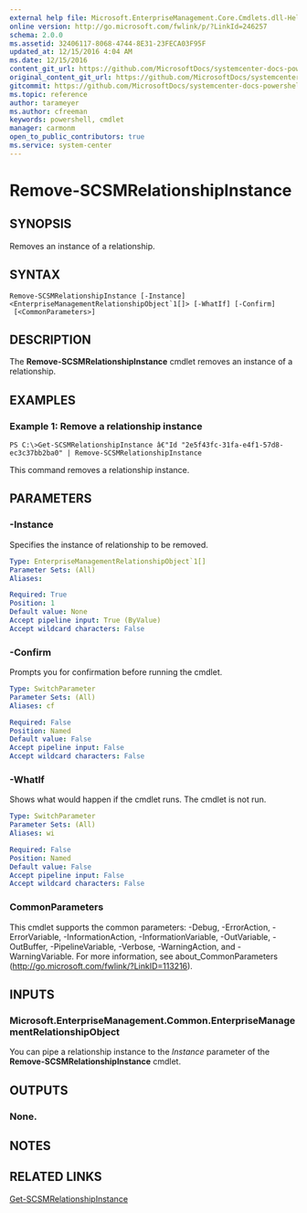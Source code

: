 ```yaml
---
external help file: Microsoft.EnterpriseManagement.Core.Cmdlets.dll-Help.xml
online version: http://go.microsoft.com/fwlink/p/?LinkId=246257
schema: 2.0.0
ms.assetid: 32406117-8068-4744-8E31-23FECA03F95F
updated_at: 12/15/2016 4:04 AM
ms.date: 12/15/2016
content_git_url: https://github.com/MicrosoftDocs/systemcenter-docs-powershell/blob/master/systemcenter-cmdlets/SystemCenter2016/ServiceManagerCore/vlatest/Remove-SCSMRelationshipInstance.md
original_content_git_url: https://github.com/MicrosoftDocs/systemcenter-docs-powershell/blob/master/systemcenter-cmdlets/SystemCenter2016/ServiceManagerCore/vlatest/Remove-SCSMRelationshipInstance.md
gitcommit: https://github.com/MicrosoftDocs/systemcenter-docs-powershell/blob/7df4508c7b907a214e6a8eca76037b06065ef078/systemcenter-cmdlets/SystemCenter2016/ServiceManagerCore/vlatest/Remove-SCSMRelationshipInstance.md
ms.topic: reference
author: tarameyer
ms.author: cfreeman
keywords: powershell, cmdlet
manager: carmonm
open_to_public_contributors: true
ms.service: system-center
---
```


# Remove-SCSMRelationshipInstance

## SYNOPSIS
Removes an instance of a relationship.

## SYNTAX

```
Remove-SCSMRelationshipInstance [-Instance] <EnterpriseManagementRelationshipObject`1[]> [-WhatIf] [-Confirm]
 [<CommonParameters>]
```

## DESCRIPTION
The **Remove-SCSMRelationshipInstance** cmdlet removes an instance of a relationship.

## EXAMPLES

### Example 1: Remove a relationship instance
```
PS C:\>Get-SCSMRelationshipInstance â€"Id "2e5f43fc-31fa-e4f1-57d8-ec3c37bb2ba0" | Remove-SCSMRelationshipInstance
```

This command removes a relationship instance.

## PARAMETERS

### -Instance
Specifies the instance of relationship to be removed.

```yaml
Type: EnterpriseManagementRelationshipObject`1[]
Parameter Sets: (All)
Aliases: 

Required: True
Position: 1
Default value: None
Accept pipeline input: True (ByValue)
Accept wildcard characters: False
```

### -Confirm
Prompts you for confirmation before running the cmdlet.

```yaml
Type: SwitchParameter
Parameter Sets: (All)
Aliases: cf

Required: False
Position: Named
Default value: False
Accept pipeline input: False
Accept wildcard characters: False
```

### -WhatIf
Shows what would happen if the cmdlet runs.
The cmdlet is not run.

```yaml
Type: SwitchParameter
Parameter Sets: (All)
Aliases: wi

Required: False
Position: Named
Default value: False
Accept pipeline input: False
Accept wildcard characters: False
```

### CommonParameters
This cmdlet supports the common parameters: -Debug, -ErrorAction, -ErrorVariable, -InformationAction, -InformationVariable, -OutVariable, -OutBuffer, -PipelineVariable, -Verbose, -WarningAction, and -WarningVariable. For more information, see about_CommonParameters (http://go.microsoft.com/fwlink/?LinkID=113216).

## INPUTS

### Microsoft.EnterpriseManagement.Common.EnterpriseManagementRelationshipObject
You can pipe a relationship instance to the *Instance* parameter of the **Remove-SCSMRelationshipInstance** cmdlet.

## OUTPUTS

### None.

## NOTES

## RELATED LINKS

[Get-SCSMRelationshipInstance](xref:SystemCenter2016/ServiceManagerCore/vlatest/Get-SCSMRelationshipInstance.md)

